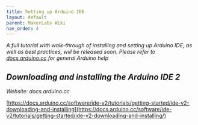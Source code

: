 ```yaml
---
title: Setting up Arduino IDE
layout: default
parent: MakerLabs Wiki
nav_order: 4
---
```


*A full tutorial with walk-through of installing and setting up Arduino IDE, as well as best practices, will be released soon. Please refer to [docs.arduino.cc](https://docs.arduino.cc/) for general Arduino help*

*Downloading and installing the Arduino IDE 2*
----
*Website: docs.arduino.cc*

[https://docs.arduino.cc/software/ide-v2/tutorials/getting-started/ide-v2-downloading-and-installing](https://docs.arduino.cc/software/ide-v2/tutorials/getting-started/ide-v2-downloading-and-installing/)